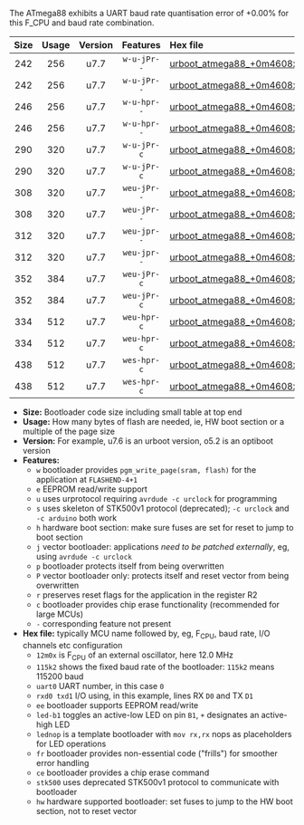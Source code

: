 The ATmega88 exhibits a UART baud rate quantisation error of +0.00% for this F_CPU and baud rate combination.

|Size|Usage|Version|Features|Hex file|
|:-:|:-:|:-:|:-:|:--|
|242|256|u7.7|`w-u-jPr--`|[urboot_atmega88_+0m4608x_++57k6_uart0_rxd0_txd1_led+b5.hex](https://raw.githubusercontent.com/stefanrueger/urboot.hex/main/mcus/atmega88/external_oscillator/fcpu_+0m4608x/br_++57k6/urboot_atmega88_+0m4608x_++57k6_uart0_rxd0_txd1_led+b5.hex)|
|242|256|u7.7|`w-u-jPr--`|[urboot_atmega88_+0m4608x_++57k6_uart0_rxd0_txd1_lednop.hex](https://raw.githubusercontent.com/stefanrueger/urboot.hex/main/mcus/atmega88/external_oscillator/fcpu_+0m4608x/br_++57k6/urboot_atmega88_+0m4608x_++57k6_uart0_rxd0_txd1_lednop.hex)|
|246|256|u7.7|`w-u-hpr--`|[urboot_atmega88_+0m4608x_++57k6_uart0_rxd0_txd1_led+b5_fr_hw.hex](https://raw.githubusercontent.com/stefanrueger/urboot.hex/main/mcus/atmega88/external_oscillator/fcpu_+0m4608x/br_++57k6/urboot_atmega88_+0m4608x_++57k6_uart0_rxd0_txd1_led+b5_fr_hw.hex)|
|246|256|u7.7|`w-u-hpr--`|[urboot_atmega88_+0m4608x_++57k6_uart0_rxd0_txd1_lednop_fr_hw.hex](https://raw.githubusercontent.com/stefanrueger/urboot.hex/main/mcus/atmega88/external_oscillator/fcpu_+0m4608x/br_++57k6/urboot_atmega88_+0m4608x_++57k6_uart0_rxd0_txd1_lednop_fr_hw.hex)|
|290|320|u7.7|`w-u-jPr-c`|[urboot_atmega88_+0m4608x_++57k6_uart0_rxd0_txd1_led+b5_fr_ce.hex](https://raw.githubusercontent.com/stefanrueger/urboot.hex/main/mcus/atmega88/external_oscillator/fcpu_+0m4608x/br_++57k6/urboot_atmega88_+0m4608x_++57k6_uart0_rxd0_txd1_led+b5_fr_ce.hex)|
|290|320|u7.7|`w-u-jPr-c`|[urboot_atmega88_+0m4608x_++57k6_uart0_rxd0_txd1_lednop_fr_ce.hex](https://raw.githubusercontent.com/stefanrueger/urboot.hex/main/mcus/atmega88/external_oscillator/fcpu_+0m4608x/br_++57k6/urboot_atmega88_+0m4608x_++57k6_uart0_rxd0_txd1_lednop_fr_ce.hex)|
|308|320|u7.7|`weu-jPr--`|[urboot_atmega88_+0m4608x_++57k6_uart0_rxd0_txd1_ee_led+b5.hex](https://raw.githubusercontent.com/stefanrueger/urboot.hex/main/mcus/atmega88/external_oscillator/fcpu_+0m4608x/br_++57k6/urboot_atmega88_+0m4608x_++57k6_uart0_rxd0_txd1_ee_led+b5.hex)|
|308|320|u7.7|`weu-jPr--`|[urboot_atmega88_+0m4608x_++57k6_uart0_rxd0_txd1_ee_lednop.hex](https://raw.githubusercontent.com/stefanrueger/urboot.hex/main/mcus/atmega88/external_oscillator/fcpu_+0m4608x/br_++57k6/urboot_atmega88_+0m4608x_++57k6_uart0_rxd0_txd1_ee_lednop.hex)|
|312|320|u7.7|`weu-jpr--`|[urboot_atmega88_+0m4608x_++57k6_uart0_rxd0_txd1_ee_led+b5_fr.hex](https://raw.githubusercontent.com/stefanrueger/urboot.hex/main/mcus/atmega88/external_oscillator/fcpu_+0m4608x/br_++57k6/urboot_atmega88_+0m4608x_++57k6_uart0_rxd0_txd1_ee_led+b5_fr.hex)|
|312|320|u7.7|`weu-jpr--`|[urboot_atmega88_+0m4608x_++57k6_uart0_rxd0_txd1_ee_lednop_fr.hex](https://raw.githubusercontent.com/stefanrueger/urboot.hex/main/mcus/atmega88/external_oscillator/fcpu_+0m4608x/br_++57k6/urboot_atmega88_+0m4608x_++57k6_uart0_rxd0_txd1_ee_lednop_fr.hex)|
|352|384|u7.7|`weu-jPr-c`|[urboot_atmega88_+0m4608x_++57k6_uart0_rxd0_txd1_ee_led+b5_fr_ce.hex](https://raw.githubusercontent.com/stefanrueger/urboot.hex/main/mcus/atmega88/external_oscillator/fcpu_+0m4608x/br_++57k6/urboot_atmega88_+0m4608x_++57k6_uart0_rxd0_txd1_ee_led+b5_fr_ce.hex)|
|352|384|u7.7|`weu-jPr-c`|[urboot_atmega88_+0m4608x_++57k6_uart0_rxd0_txd1_ee_lednop_fr_ce.hex](https://raw.githubusercontent.com/stefanrueger/urboot.hex/main/mcus/atmega88/external_oscillator/fcpu_+0m4608x/br_++57k6/urboot_atmega88_+0m4608x_++57k6_uart0_rxd0_txd1_ee_lednop_fr_ce.hex)|
|334|512|u7.7|`weu-hpr-c`|[urboot_atmega88_+0m4608x_++57k6_uart0_rxd0_txd1_ee_led+b5_fr_ce_hw.hex](https://raw.githubusercontent.com/stefanrueger/urboot.hex/main/mcus/atmega88/external_oscillator/fcpu_+0m4608x/br_++57k6/urboot_atmega88_+0m4608x_++57k6_uart0_rxd0_txd1_ee_led+b5_fr_ce_hw.hex)|
|334|512|u7.7|`weu-hpr-c`|[urboot_atmega88_+0m4608x_++57k6_uart0_rxd0_txd1_ee_lednop_fr_ce_hw.hex](https://raw.githubusercontent.com/stefanrueger/urboot.hex/main/mcus/atmega88/external_oscillator/fcpu_+0m4608x/br_++57k6/urboot_atmega88_+0m4608x_++57k6_uart0_rxd0_txd1_ee_lednop_fr_ce_hw.hex)|
|438|512|u7.7|`wes-hpr-c`|[urboot_atmega88_+0m4608x_++57k6_uart0_rxd0_txd1_ee_led+b5_fr_ce_stk500_hw.hex](https://raw.githubusercontent.com/stefanrueger/urboot.hex/main/mcus/atmega88/external_oscillator/fcpu_+0m4608x/br_++57k6/urboot_atmega88_+0m4608x_++57k6_uart0_rxd0_txd1_ee_led+b5_fr_ce_stk500_hw.hex)|
|438|512|u7.7|`wes-hpr-c`|[urboot_atmega88_+0m4608x_++57k6_uart0_rxd0_txd1_ee_lednop_fr_ce_stk500_hw.hex](https://raw.githubusercontent.com/stefanrueger/urboot.hex/main/mcus/atmega88/external_oscillator/fcpu_+0m4608x/br_++57k6/urboot_atmega88_+0m4608x_++57k6_uart0_rxd0_txd1_ee_lednop_fr_ce_stk500_hw.hex)|

- **Size:** Bootloader code size including small table at top end
- **Usage:** How many bytes of flash are needed, ie, HW boot section or a multiple of the page size
- **Version:** For example, u7.6 is an urboot version, o5.2 is an optiboot version
- **Features:**
  + `w` bootloader provides `pgm_write_page(sram, flash)` for the application at `FLASHEND-4+1`
  + `e` EEPROM read/write support
  + `u` uses urprotocol requiring `avrdude -c urclock` for programming
  + `s` uses skeleton of STK500v1 protocol (deprecated); `-c urclock` and `-c arduino` both work
  + `h` hardware boot section: make sure fuses are set for reset to jump to boot section
  + `j` vector bootloader: applications *need to be patched externally*, eg, using `avrdude -c urclock`
  + `p` bootloader protects itself from being overwritten
  + `P` vector bootloader only: protects itself and reset vector from being overwritten
  + `r` preserves reset flags for the application in the register R2
  + `c` bootloader provides chip erase functionality (recommended for large MCUs)
  + `-` corresponding feature not present
- **Hex file:** typically MCU name followed by, eg, F<sub>CPU</sub>, baud rate, I/O channels etc configuration
  + `12m0x` is F<sub>CPU</sub> of an external oscillator, here 12.0 MHz
  + `115k2` shows the fixed baud rate of the bootloader: `115k2` means 115200 baud
  + `uart0` UART number, in this case `0`
  + `rxd0 txd1` I/O using, in this example, lines RX `D0` and TX `D1`
  + `ee` bootloader supports EEPROM read/write
  + `led-b1` toggles an active-low LED on pin `B1`, `+` designates an active-high LED
  + `lednop` is a template bootloader with `mov rx,rx` nops as placeholders for LED operations
  + `fr` bootloader provides non-essential code ("frills") for smoother error handling
  + `ce` bootloader provides a chip erase command
  + `stk500` uses deprecated STK500v1 protocol to communicate with bootloader
  + `hw` hardware supported bootloader: set fuses to jump to the HW boot section, not to reset vector
